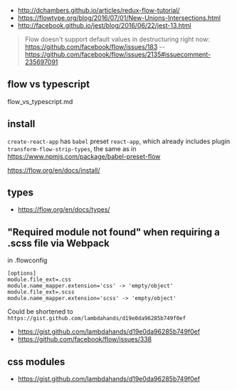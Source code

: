 - http://dchambers.github.io/articles/redux-flow-tutorial/
- https://flowtype.org/blog/2016/07/01/New-Unions-Intersections.html
- http://facebook.github.io/jest/blog/2016/06/22/jest-13.html

> Flow doesn't support default values in destructuring right now: https://github.com/facebook/flow/issues/183
> -- https://github.com/facebook/flow/issues/2135#issuecomment-235697091

## flow vs typescript

flow_vs_typescript.md

## install

`create-react-app` has `babel` preset `react-app`, which already includes plugin `transform-flow-strip-types`,
the same as in https://www.npmjs.com/package/babel-preset-flow

https://flow.org/en/docs/install/

## types

- https://flow.org/en/docs/types/

## "Required module not found" when requiring a .scss file via Webpack

in .flowconfig

```
[options]
module.file_ext=.css
module.name_mapper.extension='css' -> 'empty/object'
module.file_ext=.scss
module.name_mapper.extension='scss' -> 'empty/object'
```

Could be shortened to `https://gist.github.com/lambdahands/d19e0da96285b749f0ef`

- https://gist.github.com/lambdahands/d19e0da96285b749f0ef
- https://github.com/facebook/flow/issues/338

## css modules

- https://gist.github.com/lambdahands/d19e0da96285b749f0ef
